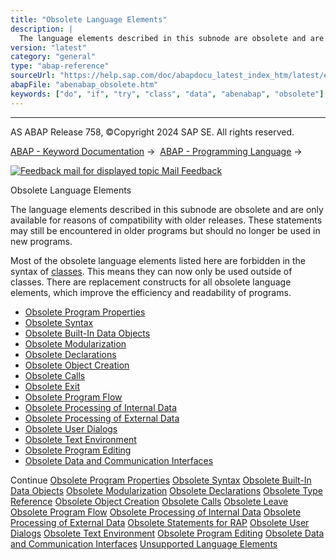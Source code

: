 ```yaml
---
title: "Obsolete Language Elements"
description: |
  The language elements described in this subnode are obsolete and are only available for reasons of compatibility with older releases. These statements may still be encountered in older programs but should no longer be used in new programs. Most of the obsolete language elements listed here are forbi
version: "latest"
category: "general"
type: "abap-reference"
sourceUrl: "https://help.sap.com/doc/abapdocu_latest_index_htm/latest/en-US/abenabap_obsolete.htm"
abapFile: "abenabap_obsolete.htm"
keywords: ["do", "if", "try", "class", "data", "abenabap", "obsolete"]
---
```


* * *

AS ABAP Release 758, ©Copyright 2024 SAP SE. All rights reserved.

[ABAP - Keyword Documentation](https://help.sap.com/doc/abapdocu_latest_index_htm/latest/en-US/abenabap.htm) →  [ABAP - Programming Language](https://help.sap.com/doc/abapdocu_latest_index_htm/latest/en-US/abenabap_reference.htm) → 

 [![](Mail.gif?object=Mail.gif "Feedback mail for displayed topic") Mail Feedback](mailto:f1_help@sap.com?subject=Feedback%20on%20ABAP%20Documentation&body=Document:%20Obsolete%20Language%20Elements%2C%20ABENABAP_OBSOLETE%2C%20758%0D%0A%0D%0AError:%0D%0A%0D%0A%0D%0A%0D%0ASuggestion%20for%20improvement:)

Obsolete Language Elements

The language elements described in this subnode are obsolete and are only available for reasons of compatibility with older releases. These statements may still be encountered in older programs but should no longer be used in new programs.

Most of the obsolete language elements listed here are forbidden in the syntax of [classes](https://help.sap.com/doc/abapdocu_latest_index_htm/latest/en-US/abenclass_glosry.htm "Glossary Entry"). This means they can now only be used outside of classes. There are replacement constructs for all obsolete language elements, which improve the efficiency and readability of programs.

-   [Obsolete Program Properties](https://help.sap.com/doc/abapdocu_latest_index_htm/latest/en-US/abenprogram_properties_obsolete.htm)
-   [Obsolete Syntax](https://help.sap.com/doc/abapdocu_latest_index_htm/latest/en-US/abensyntax_obsolete.htm)
-   [Obsolete Built-In Data Objects](https://help.sap.com/doc/abapdocu_latest_index_htm/latest/en-US/abenbuilt_in_obsolete.htm)
-   [Obsolete Modularization](https://help.sap.com/doc/abapdocu_latest_index_htm/latest/en-US/abenobsolete_modularization.htm)
-   [Obsolete Declarations](https://help.sap.com/doc/abapdocu_latest_index_htm/latest/en-US/abenobsolete_declarations.htm)
-   [Obsolete Object Creation](https://help.sap.com/doc/abapdocu_latest_index_htm/latest/en-US/abenassign_obsolete.htm)
-   [Obsolete Calls](https://help.sap.com/doc/abapdocu_latest_index_htm/latest/en-US/abenprogram_call_obsolete.htm)
-   [Obsolete Exit](https://help.sap.com/doc/abapdocu_latest_index_htm/latest/en-US/abenobsolete_leave.htm)
-   [Obsolete Program Flow](https://help.sap.com/doc/abapdocu_latest_index_htm/latest/en-US/abenobsolete_program_flow.htm)
-   [Obsolete Processing of Internal Data](https://help.sap.com/doc/abapdocu_latest_index_htm/latest/en-US/abendata_internal_obsolete.htm)
-   [Obsolete Processing of External Data](https://help.sap.com/doc/abapdocu_latest_index_htm/latest/en-US/abendata_storage_obsolete.htm)
-   [Obsolete User Dialogs](https://help.sap.com/doc/abapdocu_latest_index_htm/latest/en-US/abengui_obsolete.htm)
-   [Obsolete Text Environment](https://help.sap.com/doc/abapdocu_latest_index_htm/latest/en-US/abentext_environment_obsolete.htm)
-   [Obsolete Program Editing](https://help.sap.com/doc/abapdocu_latest_index_htm/latest/en-US/abenprogram_editing_obsolete.htm)
-   [Obsolete Data and Communication Interfaces](https://help.sap.com/doc/abapdocu_latest_index_htm/latest/en-US/abenextern_obsolete.htm)

Continue
[Obsolete Program Properties](https://help.sap.com/doc/abapdocu_latest_index_htm/latest/en-US/abenprogram_properties_obsolete.htm)
[Obsolete Syntax](https://help.sap.com/doc/abapdocu_latest_index_htm/latest/en-US/abensyntax_obsolete.htm)
[Obsolete Built-In Data Objects](https://help.sap.com/doc/abapdocu_latest_index_htm/latest/en-US/abenbuilt_in_obsolete.htm)
[Obsolete Modularization](https://help.sap.com/doc/abapdocu_latest_index_htm/latest/en-US/abenobsolete_modularization.htm)
[Obsolete Declarations](https://help.sap.com/doc/abapdocu_latest_index_htm/latest/en-US/abenobsolete_declarations.htm)
[Obsolete Type Reference](https://help.sap.com/doc/abapdocu_latest_index_htm/latest/en-US/abenobsolete_typing.htm)
[Obsolete Object Creation](https://help.sap.com/doc/abapdocu_latest_index_htm/latest/en-US/abenassign_obsolete.htm)
[Obsolete Calls](https://help.sap.com/doc/abapdocu_latest_index_htm/latest/en-US/abenprogram_call_obsolete.htm)
[Obsolete Leave](https://help.sap.com/doc/abapdocu_latest_index_htm/latest/en-US/abenobsolete_leave.htm)
[Obsolete Program Flow](https://help.sap.com/doc/abapdocu_latest_index_htm/latest/en-US/abenobsolete_program_flow.htm)
[Obsolete Processing of Internal Data](https://help.sap.com/doc/abapdocu_latest_index_htm/latest/en-US/abendata_internal_obsolete.htm)
[Obsolete Processing of External Data](https://help.sap.com/doc/abapdocu_latest_index_htm/latest/en-US/abendata_storage_obsolete.htm)
[Obsolete Statements for RAP](https://help.sap.com/doc/abapdocu_latest_index_htm/latest/en-US/abenrap_obsolete.htm)
[Obsolete User Dialogs](https://help.sap.com/doc/abapdocu_latest_index_htm/latest/en-US/abengui_obsolete.htm)
[Obsolete Text Environment](https://help.sap.com/doc/abapdocu_latest_index_htm/latest/en-US/abentext_environment_obsolete.htm)
[Obsolete Program Editing](https://help.sap.com/doc/abapdocu_latest_index_htm/latest/en-US/abenprogram_editing_obsolete.htm)
[Obsolete Data and Communication Interfaces](https://help.sap.com/doc/abapdocu_latest_index_htm/latest/en-US/abenextern_obsolete.htm)
[Unsupported Language Elements](https://help.sap.com/doc/abapdocu_latest_index_htm/latest/en-US/abenunsupported_obsolete.htm)
